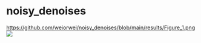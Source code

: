 # noisy_denoises
https://github.com/weiorwei/noisy_denoises/blob/main/results/Figure_1.png
<img src="https://github.com/weiorwei/noisy_denoises/blob/main/results/Figure_1.png)https://github.com/weiorwei/noisy_denoises/blob/main/results/Figure_1.png" > <br />
